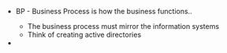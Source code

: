 
- BP - Business Process is how the business functions..
	- The business process must mirror the information systems
	- Think of creating active directories 

- 
